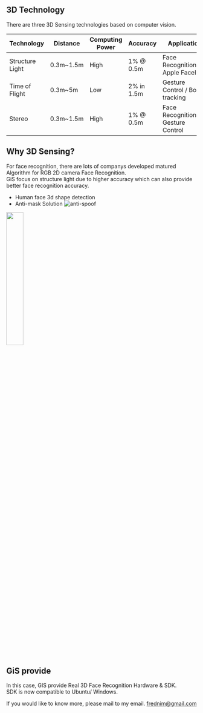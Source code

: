 
## 3D Technology
There are three 3D Sensing technologies based on computer vision.

| Technology | Distance | Computing Power | Accuracy|Application|
|------------|----------|-----------------|---------|-----------|
|Structure Light| 0.3m~1.5m|High| 1% @ 0.5m|Face Recognition(ex. Apple FaceID)|
|Time of Flight| 0.3m~5m|Low|2% in 1.5m|Gesture Control / Body tracking|
|Stereo| 0.3m~1.5m|High| 1% @ 0.5m| Face Recognition / Gesture Control|

## Why 3D Sensing?
For face recognition, there are lots of companys developed matured Algorithm for RGB 2D camera Face Recognition.<br>
GiS focus on structure light due to higher accuracy which can also provide better face recognition accuracy. 
* Human face 3d shape detection
* Anti-mask Solution
![anti-spoof](https://github.com/Fredchiu/3D_structure_light/blob/master/Anti-spoof.png) 
<img src="https://github.com/Fredchiu/3D_structure_light/blob/master/3D_FR.gif" width="30%" height="30%">

## GiS provide
In this case, GIS provide Real 3D Face Recognition Hardware & SDK.<br>
SDK is now compatible to  Ubuntu/ Windows.<br>

If you would like to know more, please mail to my email. frednim@gmail.com
